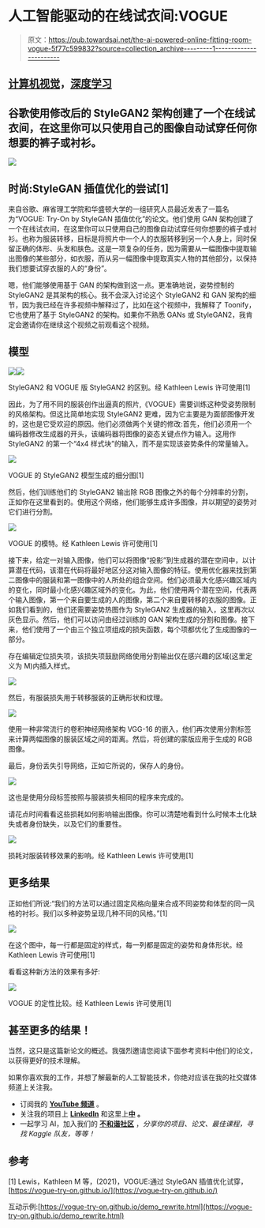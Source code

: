 # 人工智能驱动的在线试衣间:VOGUE

> 原文：<https://pub.towardsai.net/the-ai-powered-online-fitting-room-vogue-5f77c599832?source=collection_archive---------1----------------------->

## [计算机视觉](https://towardsai.net/p/category/computer-vision)，[深度学习](https://towardsai.net/p/category/machine-learning/deep-learning)

## 谷歌使用修改后的 StyleGAN2 架构创建了一个在线试衣间，在这里你可以只使用自己的图像自动试穿任何你想要的裤子或衬衫。

![](img/54661aed448df66c456600fa3601ef04.png)

## 时尚:StyleGAN 插值优化的尝试[1]

来自谷歌、麻省理工学院和华盛顿大学的一组研究人员最近发表了一篇名为“VOGUE: Try-On by StyleGAN 插值优化”的论文。他们使用 GAN 架构创建了一个在线试衣间，在这里你可以只使用自己的图像自动试穿任何你想要的裤子或衬衫。也称为服装转移，目标是将照片中一个人的衣服转移到另一个人身上，同时保留正确的体形、头发和肤色。这是一项复杂的任务，因为需要从一幅图像中提取输出图像的某些部分，如衣服，而从另一幅图像中提取真实人物的其他部分，以保持我们想要试穿衣服的人的“身份”。

嗯，他们能够使用基于 GAN 的架构做到这一点。更准确地说，姿势控制的 StyleGAN2 是其架构的核心。我不会深入讨论这个 StyleGAN2 和 GAN 架构的细节，因为我已经在许多视频中解释过了，比如在这个视频中，我解释了 Toonify，它也使用了基于 StyleGAN2 的架构。如果你不熟悉 GANs 或 StyleGAN2，我肯定会邀请你在继续这个视频之前观看这个视频。

## 模型

![](img/98aa1651e222e470bb29a06b04a03e04.png)![](img/6ba1dab8a4cd5d889d9db64d756e192d.png)

StyleGAN2 和 VOGUE 版 StyleGAN2 的区别。经 Kathleen Lewis 许可使用[1]

因此，为了用不同的服装创作出逼真的照片,《VOGUE》需要训练这种受姿势限制的风格架构。但这比简单地实现 StyleGAN2 更难，因为它主要是为面部图像开发的，这也是它受欢迎的原因。他们必须做两个关键的修改:首先，他们必须用一个编码器修改生成器的开头，该编码器将图像的姿态关键点作为输入。这用作 StyleGAN2 的第一个“4x4 样式块”的输入，而不是实现该姿势条件的常量输入。

![](img/b310c77c75a8963b4e0b71cead0ca33a.png)

VOGUE 的 StyleGAN2 模型生成的细分图[1]

然后，他们训练他们的 StyleGAN2 输出除 RGB 图像之外的每个分辨率的分割，正如你在这里看到的。使用这个网络，他们能够生成许多图像，并以期望的姿势对它们进行分割。

![](img/50af03db7704850e0c32d473315245cb.png)

VOGUE 的模特。经 Kathleen Lewis 许可使用[1]

接下来，给定一对输入图像，他们可以将图像“投影”到生成器的潜在空间中，以计算潜在代码，该潜在代码将最好地区分这对输入图像的特征。使用优化器来找到第二图像中的服装和第一图像中的人所处的组合空间。他们必须最大化感兴趣区域内的变化，同时最小化感兴趣区域外的变化。为此，他们使用两个潜在空间，代表两个输入图像，第一个来自要生成的人的图像，第二个来自要转移的衣服的图像。正如我们看到的，他们还需要姿势热图作为 StyleGAN2 生成器的输入，这里再次以灰色显示。然后，他们可以访问由经过训练的 GAN 架构生成的分割和图像。接下来，他们使用了一个由三个独立项组成的损失函数，每个项都优化了生成图像的一部分。

存在编辑定位损失项，该损失项鼓励网络使用分割输出仅在感兴趣的区域(这里定义为 M)内插入样式。

![](img/673647f1ddc5b45ae3e5f6dd2aeaedbd.png)

然后，有服装损失用于转移服装的正确形状和纹理。

![](img/e7f773170894c6ccbea2472f2aa76937.png)

使用一种非常流行的卷积神经网络架构 VGG-16 的嵌入，他们再次使用分割标签来计算两幅图像的服装区域之间的距离。然后，将创建的蒙版应用于生成的 RGB 图像。

最后，身份丢失引导网络，正如它所说的，保存人的身份。

![](img/c32b6a87be4e6814d8e332c61621a3e6.png)

这也是使用分段标签按照与服装损失相同的程序来完成的。

请花点时间看看这些损耗如何影响输出图像。你可以清楚地看到什么时候本土化缺失或者身份缺失，以及它们的重要性。

![](img/3aa4b59ebab9ac4de95a8db0aaa495fc.png)

损耗对服装转移效果的影响。经 Kathleen Lewis 许可使用[1]

## 更多结果

正如他们所说:“我们的方法可以通过固定风格向量来合成不同姿势和体型的同一风格的衬衫。我们以多种姿势呈现几种不同的风格。”[1]

![](img/74c9c4e31a7a1870aab5309103be6318.png)

在这个图中，每一行都是固定的样式，每一列都是固定的姿势和身体形状。经 Kathleen Lewis 许可使用[1]

看看这种新方法的效果有多好:

![](img/512966fbc72e3fab32a9f6a38e9c4951.png)

VOGUE 的定性比较。经 Kathleen Lewis 许可使用[1]

## 甚至更多的结果！

当然，这只是这篇新论文的概述。我强烈邀请您阅读下面参考资料中他们的论文，以获得更好的技术理解。

如果你喜欢我的工作，并想了解最新的人工智能技术，你绝对应该在我的社交媒体频道上关注我。

*   订阅我的 [**YouTube 频道**](https://www.youtube.com/channel/UCUzGQrN-lyyc0BWTYoJM_Sg) 。
*   关注我的项目上 [**LinkedIn**](https://www.linkedin.com/in/whats-ai/) 和这里上[**中**](https://whats-ai.medium.com/) **。**
*   一起学习 AI，加入我们的 [**不和谐社区**](https://discord.gg/learnaitogether) ，*分享你的项目、论文、最佳课程，寻找 Kaggle 队友，等等！*

## 参考

[1] Lewis，Kathleen M 等，(2021)，VOGUE:通过 StyleGAN 插值优化试穿，[https://vogue-try-on.github.io/](https://vogue-try-on.github.io/)

互动示例:[https://vogue-try-on.github.io/demo_rewrite.html](https://vogue-try-on.github.io/demo_rewrite.html)
